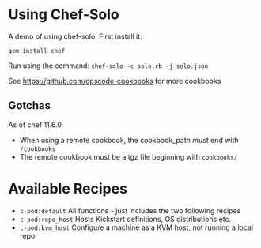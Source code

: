 Using Chef-Solo
===============

A demo of using chef-solo. First install it:

    gem install chef

Run using the command: `chef-solo -c solo.rb -j solo.json`

See https://github.com/opscode-cookbooks for more cookbooks

Gotchas
-------
As of chef 11.6.0
* When using a remote cookbook, the cookbook_path _must_ end with `/cookbooks`
* The remote cookbook must be a tgz file beginning with `cookbooks/`


# Available Recipes

* `c-pod:default`   All functions - just includes the two following recipes
* `c-pod:repo_host` Hosts Kickstart definitions, OS distributions etc.
* `c-pod:kvm_host`  Configure a machine as a KVM host, not running a local repo
